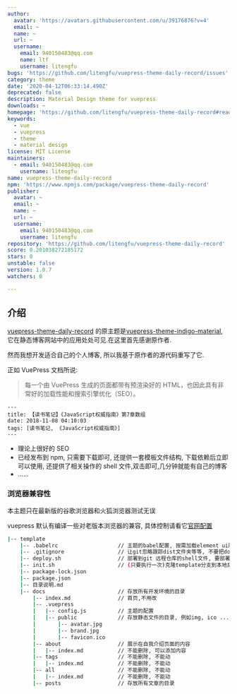 ```yaml
---
author:
  avatar: 'https://avatars.githubusercontent.com/u/39176876?v=4'
  email: ~
  name: ~
  url: ~
  username:
    email: 940150483@qq.com
    name: ltf
    username: litengfu
bugs: 'https://github.com/litengfu/vuepress-theme-daily-record/issues'
category: theme
date: '2020-04-12T06:33:14.490Z'
deprecated: false
description: Material Design theme for vuepress
downloads: ~
homepage: 'https://github.com/litengfu/vuepress-theme-daily-record#readme'
keywords:
  - vue
  - vuepress
  - theme
  - material design
license: MIT License
maintainers:
  - email: 940150483@qq.com
    username: litengfu
name: vuepress-theme-daily-record
npm: 'https://www.npmjs.com/package/vuepress-theme-daily-record'
publisher:
  avatar: ~
  email: ~
  name: ~
  url: ~
  username:
    email: 940150483@qq.com
    username: litengfu
repository: 'https://github.com/litengfu/vuepress-theme-daily-record'
score: 0.201038272185172
stars: 0
unstable: false
version: 1.0.7
watchers: 0

---
```




## 介绍

[vuepress-theme-daily-record](https://github.com/litengfu/vuepress-theme-daily-record) 的原主题是[vuepress-theme-indigo-material](https://github.com/zhhlwd/vuepress-theme-indigo-material), 它在静态博客网站中的应用处处可见.在这里首先感谢原作者.

然而我想开发适合自己的个人博客, 所以我基于原作者的源代码重写了它. 


正如 VuePress 文档所说:

> 每一个由 VuePress 生成的页面都带有预渲染好的 HTML，也因此具有非常好的加载性能和搜索引擎优化（SEO）。

```
---
title: 【读书笔记】《JavaScript权威指南》第7章数组
date: 2018-11-08 04:10:03
tags: [读书笔记, 《JavaScript权威指南》]
---
```

- 理论上很好的 SEO
- 已经发布到 npm, 只需要下载即可, 还提供一套模板文件结构, 下载依赖后立即可以使用, 还提供了相关操作的 shell 文件,双击即可,几分钟就能有自己的博客
- ......

### 浏览器兼容性

本主题只在最新版的谷歌浏览器和火狐浏览器测试无误

vuepress 默认有编译一些对老版本浏览器的兼容, 具体控制请看它[官网配置](https://vuepress.vuejs.org/zh/config/#%E6%B5%8F%E8%A7%88%E5%99%A8%E5%85%BC%E5%AE%B9%E6%80%A7)


```sh
|-- template
    |-- .babelrc                   // 主题的babel配置, 按需加载element ui所需
    |-- .gitignore                 // 让git忽略跟踪dist文件夹等等, 不要把docs文件夹加进去
    |-- deploy.sh                  // 部署到git 远程仓库的shell文件, 要部署时双击即可, 前提是配置的构建目录位置没变
    |-- init.sh                    // (只要执行一次)克隆template分支到本地后, 双击它, 一步完成所有操作, 等他完成下载, 开启测试服务器, 打开http://localhost:8080/看到效果
    |-- package-lock.json
    |-- package.json
    |-- 目录说明.md
    |-- docs                       // 存放所有开发环境的目录
        |-- index.md               // 首页,不用改
        |-- .vuepress
        |   |-- config.js          // 主题的配置
        |   |-- public             // 存放静态文件的目录, 例如img, ico ...
        |       |-- avatar.jpg
        |       |-- brand.jpg
        |       |-- favicon.ico
        |-- about                  // 展示在自我介绍页面的内容
        |   |-- index.md           // 不能删除, 可以添加内容
        |-- tags                   // 不能删除, 不能动
        |   |-- index.md           // 不能删除, 不能动
        |-- all                    // 不能删除, 不能动
        |   |-- index.md           // 不能删除, 不能动
        |-- posts                  // 存放所有文章的目录
```

